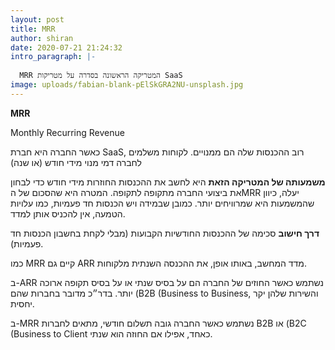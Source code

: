 ```yaml
---
layout: post
title: MRR
author: shiran
date: 2020-07-21 21:24:32
intro_paragraph: |-
  
  MRR המטריקה הראשונה בסדרה על מטריקות SaaS
image: uploads/fabian-blank-pElSkGRA2NU-unsplash.jpg
---
```

**MRR** <br>

Monthly Recurring Revenue

כאשר החברה היא חברת SaaS, רוב ההכנסות שלה הם ממנויים. לקוחות משלמים לחברה דמי מנוי מידי חודש (או שנה)

**משמעותה של המטריקה הזאת** היא לחשב את ההכנסות החוזרות מידי חודש
כדי לבחון את ביצועי החברה מתקופה לתקופה.
המטרה היא שהסכום של הMRR יעלה, כיוון שהמשמעות היא שמרוויחים יותר.
כמובן שבמידה ויש הכנסות חד פעמיות, כמו עלויות הטמעה, אין להכניס אותן למדד.

**דרך חישוב**
סכימה של ההכנסות החודשיות הקבועות (מבלי לקחת בחשבון הכנסות חד פעמיות).

כמו MRR קיים גם ARR מדד המחשב, באותו אופן, את ההכנסה השנתית מלקוחות.

ב-ARR נשתמש כאשר החוזים של החברה הם על בסיס שנתי או על בסיס תקופה ארוכה יותר. בדר״כ מדובר בחברות שהם (B2B (Business to Business, והשירות שלהן יקר יחסית.

ב-MRR נשתמש כאשר החברה גובה תשלום חודשי, מתאים לחברות B2B או (B2C (Business to Client כאחד, אפילו אם החוזה הוא שנתי. 


